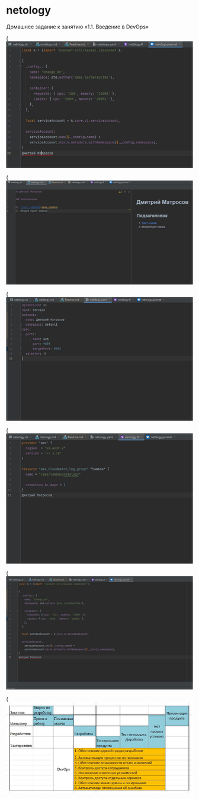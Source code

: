 # netology

Домашнее задание к занятию «1.1. Введение в DevOps»

(![Screenshot](https://github.com/Smarzhic/netology/blob/main/01-intro-01/img/1.JPG)

(![Screenshot](https://github.com/Smarzhic/netology/blob/main/01-intro-01/img/2.JPG)

(![Screenshot](https://github.com/Smarzhic/netology/blob/main/01-intro-01/img/3.JPG)

(![Screenshot](https://github.com/Smarzhic/netology/blob/main/01-intro-01/img/4.JPG)

(![Screenshot](https://github.com/Smarzhic/netology/blob/main/01-intro-01/img/5.JPG)

(![Screenshot](https://github.com/Smarzhic/netology/blob/main/01-intro-01/img/6.JPG)
